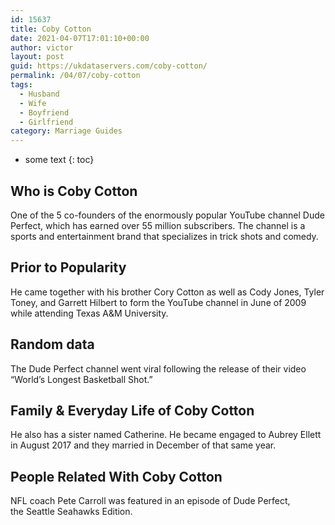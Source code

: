 ```yaml
---
id: 15637
title: Coby Cotton
date: 2021-04-07T17:01:10+00:00
author: victor
layout: post
guid: https://ukdataservers.com/coby-cotton/
permalink: /04/07/coby-cotton
tags:
  - Husband
  - Wife
  - Boyfriend
  - Girlfriend
category: Marriage Guides
---
```


* some text
{: toc}


## Who is Coby Cotton



One of the 5 co-founders of the enormously popular YouTube channel Dude Perfect, which has earned over 55 million subscribers. The channel is a sports and entertainment brand that specializes in trick shots and comedy. 

                
                
                
## Prior to Popularity



He came together with his brother Cory Cotton as well as Cody Jones, Tyler Toney, and Garrett Hilbert to form the YouTube channel in June of 2009 while attending Texas A&M University. 

                
                
                
## Random data



The Dude Perfect channel went viral following the release of their video &#8220;World&#8217;s Longest Basketball Shot.&#8221; 

                
                
                
## Family & Everyday Life of Coby Cotton



He also has a sister named Catherine. He became engaged to Aubrey Ellett in August 2017 and they married in December of that same year. 

                
                
                
## People Related With Coby Cotton



NFL coach Pete Carroll was featured in an episode of Dude Perfect, the Seattle Seahawks Edition. 

                
              
            
          
          
          